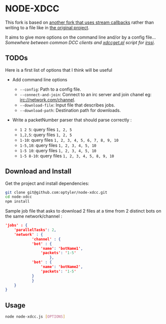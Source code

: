 NODE-XDCC
=========

This fork is based on [another fork that uses stream callbacks](https://github.com/metakirby5/node-sxdcc) rather than writing to a file like in [the original project](https://github.com/pushrax/node-xdcc).

It aims to give more options on the command line and/or by a config file... _Somewhere between common DCC clients and [xdccget.pl](https://github.com/irssi/scripts.irssi.org/blob/gh-pages/scripts/xdccget.pl) script for [irssi](http://www.irssi.org/)_.

TODOs
----

Here is a first list of options that I think will be useful

* Add command line options
	* `--config`: Path to a config file.
	* `--connect-and-join`: Connect to an irc server and join chanel eg: [irc://network.com/channel](irc://network.com/channel).
	* `--download-file`: Input file that describes jobs.
	* `--download-path`: Destination path for downloads.

* Write a packetNumber parser that should parse correctly :
	* `1 2 5`: query files `1, 2, 5`
	* `1,2,5`: query files `1, 2, 5`
	* `1-10`: query files `1, 2, 3, 4, 5, 6, 7, 8, 9, 10`
	* `1-5,10`: query files `1, 2, 3, 4, 5, 10`
	* `1-5 10`: query files `1, 2, 3, 4, 5, 10`
	* `1-5 8-10`: query files `1, 2, 3, 4, 5, 8, 9, 10`

Download and Install
-------

Get the project and install dependencies:

```sh
git clone git@github.com:optyler/node-xdcc.git
cd node-xdcc
npm install
```

Sample job file that asks to download 2 files at a time from 2 distinct bots on the same network/channel :

```json
'jobs' : {
	'parallelTasks': 2,
	'network' : {
	        'channel' : {
			'bot' : {
				'name': 'botName1',
				'packets': '1-5'
	            	},
			'bot' : {
				'name': 'botName2',
				'packets': '1-5'
			}
	        }
	}
}
```

Usage
-----

```sh
node node-xdcc.js [OPTIONS]
```

